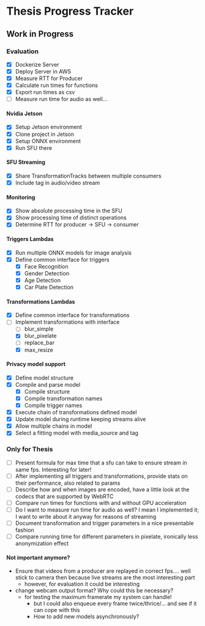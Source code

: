 # Thesis Progress Tracker

## Work in Progress

### Evaluation 

- [x] Dockerize Server
- [x] Deploy Server in AWS
- [x] Measure RTT for Producer
- [x] Calculate run times for functions
- [x] Export run times as csv
- [ ] Measure run time for audio as well...

#### Nvidia Jetson

- [x] Setup Jetson environment
- [x] Clone project in Jetson
- [x] Setup ONNX environment
- [x] Run SFU there

#### SFU Streaming

- [x] Share TransformationTracks between multiple consumers
- [x] Include tag in audio/video stream

#### Monitoring

- [x] Show absolute processing time in the SFU
- [x] Show processing time of distinct operations
- [x] Determine RTT for producer &#8594; SFU &#8594; consumer

#### Triggers Lambdas

- [x] Run multiple ONNX models for image analysis
- [x] Define common interface for triggers
    - [x] Face Recognition
    - [x] Gender Detection
    - [x] Age Detection
    - [x] Car Plate Detection

#### Transformations Lambdas

- [x] Define common interface for transformations
- [ ] Implement transformations with interface
    - [ ] blur_simple
    - [x] blur_pixelate
    - [ ] replace_bar
    - [x] max_resize

#### Privacy model support

- [x] Define model structure
- [x] Compile and parse model
    - [x] Compile structure
    - [x] Compile transformation names
    - [x] Compile trigger names
- [x] Execute chain of transformations defined model
- [x] Update model during runtime keeping streams alive
- [x] Allow multiple chains in model
- [x] Select a fitting model with media_source and tag

### Only for Thesis

- [ ] Present formula for max time that a sfu can take to ensure stream in same fps. Interesting for later!
- [ ] After implementing all triggers and transformations, provide stats on their performance, also related to params
- [ ] Describe how and when images are encoded, have a little look at the codecs that are supported by WebRTC
- [ ] Compare run times for functions with and without GPU acceleration
- [ ] Do I want to measure run time for audio as well? I mean I implemented it; I want to write about it anyway for reasons of streaming
- [ ] Document transformation and trigger parameters in a nice presentable fashion
- [ ] Compare running time for different parameters in pixelate, ironically less anonymization effect

#### Not important anymore?

- Ensure that videos from a producer are replayed in correct fps.... well stick to camera then because live streams are
  the most interesting part
    - however, for evaluation it could be interesting
- change webcam output format? Why could this be necessary?
    - for testing the maximum framerate my system can handle!
        - but I could also enqueue every frame twice/thrice/... and see if it can cope with this
        - How to add new models asynchronously?
